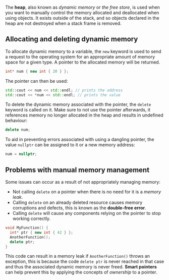 The **heap**, also known as *dynamic memory* or *the free store*, is used when you want to manually control the memory allocated and deallocated when using objects. It exists outside of the stack, and so objects declared in the heap are not destroyed when a stack frame is removed.

## Allocating and deleting dynamic memory
To allocate dynamic memory to a variable, the `new` keyword is used to send a request to the operating system for an appropriate amount of memory space for a given type. A pointer to the allocated memory will be returned.

```cpp
int* num { new int { 20 } };
```

The pointer can then be used:

```cpp
std::cout << num << std::endl; // prints the address
std::cout << *num << std::endl; // prints the value
```

To delete the dynamic memory associated with the pointer, the `delete` keyword is called on it. Make sure to not use the pointer afterwards, it references memory no longer allocated in the heap and results in undefined behaviour:

```cpp
delete num;
```

To aid in preventing errors associated with using a dangling pointer, the value `nullptr` can be assigned to it or a new memory address:

```cpp
num = nullptr;
```

## Problems with manual memory management
Some issues can occur as a result of not appropriately managing memory:

- Not calling `delete` on a pointer when there is no need for it is a *memory leak*.
- Calling `delete` on an already deleted resource causes memory corruptions and defects, this is known as the **double-free error**.
- Calling `delete` will cause any components relying on the pointer to stop working correctly.

```cpp
void MyFunction() {
  int* ptr { new int { 42 } };
  AnotherFunction();
  delete ptr;
}
```

This code can result in a memory leak if `AnotherFunction()` throws an exception, this is because the code `delete ptr` is never reached in that case and thus the associated dynamic memory is never freed. **Smart pointers** can help prevent this by applying the concepts of *ownership* to a pointer.